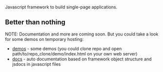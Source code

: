 Javascript framework to build single-page applications.

## Better than nothing

NOTE: Documentation and more are coming soon. But you could take a look for some demos on temporary hosting:

* [demos](http://jsclub.ru/basisjs/demo) - some demos (you could clone repo and open path/to/repo_clone/demo/index.html on your own web server)
* [docs](http://jsclub.ru/basisjs/docs) - auto documentation based on framework object structure and jsdocs in javascript files
